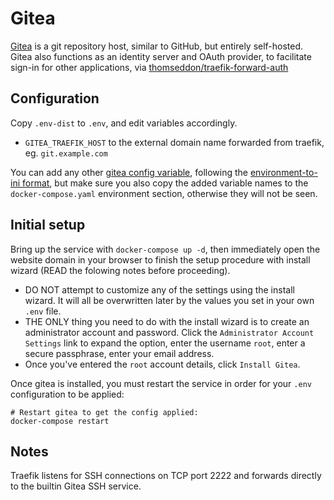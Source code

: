 # Gitea

[Gitea](https://gitea.com/) is a git repository host, similar to GitHub, but
entirely self-hosted. Gitea also functions as an identity server and OAuth
provider, to facilitate sign-in for other applications, via
[thomseddon/traefik-forward-auth](https://github.com/thomseddon/traefik-forward-auth)

## Configuration

Copy `.env-dist` to `.env`, and edit variables accordingly. 

 * `GITEA_TRAEFIK_HOST` to the external domain name forwarded from traefik, eg.
   `git.example.com`

You can add any other [gitea config
variable](https://docs.gitea.io/en-us/config-cheat-sheet/), following the
[environment-to-ini
format](https://github.com/go-gitea/gitea/tree/main/contrib/environment-to-ini),
but make sure you also copy the added variable names to the
`docker-compose.yaml` environment section, otherwise they will not be seen.

## Initial setup

Bring up the service with `docker-compose up -d`, then immediately open the
website domain in your browser to finish the setup procedure with install wizard
(READ the folowing notes before proceeding).

 * DO NOT attempt to customize any of the settings using the install wizard. It
   will all be overwritten later by the values you set in your own `.env` file.
 * THE ONLY thing you need to do with the install wizard is to create an
   administrator account and password. Click the `Administrator Account
   Settings` link to expand the option, enter the username `root`, enter a
   secure passphrase, enter your email address.
 * Once you've entered the `root` account details, click `Install Gitea`.
 
Once gitea is installed, you must restart the service in order for your `.env`
configuration to be applied:

```
# Restart gitea to get the config applied:
docker-compose restart
```

## Notes

Traefik listens for SSH connections on TCP port 2222 and forwards directly to
the builtin Gitea SSH service.
